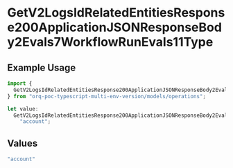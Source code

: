 # GetV2LogsIdRelatedEntitiesResponse200ApplicationJSONResponseBody2Evals7WorkflowRunEvals11Type

## Example Usage

```typescript
import {
  GetV2LogsIdRelatedEntitiesResponse200ApplicationJSONResponseBody2Evals7WorkflowRunEvals11Type,
} from "orq-poc-typescript-multi-env-version/models/operations";

let value:
  GetV2LogsIdRelatedEntitiesResponse200ApplicationJSONResponseBody2Evals7WorkflowRunEvals11Type =
    "account";
```

## Values

```typescript
"account"
```